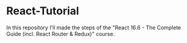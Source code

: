 # React-Tutorial
 In this repository I'll made the steps of the "React 16.6 - The Complete Guide (incl. React Router &amp; Redux)" course.
